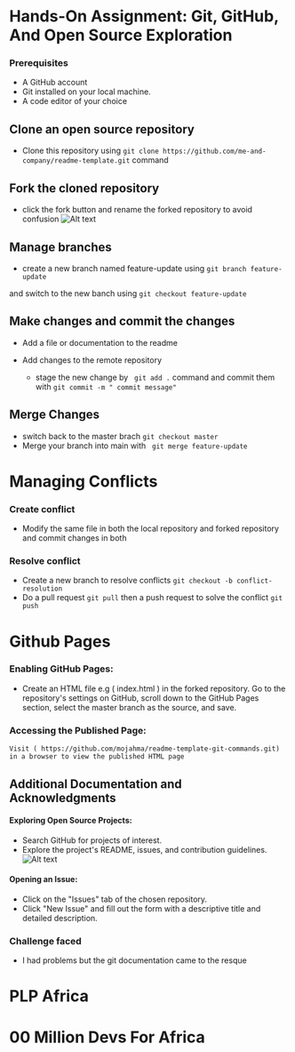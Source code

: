 # Hands-On Assignment: Git, GitHub, And Open Source Exploration

### Prerequisites

   * A GitHub account
   * Git installed on your local machine.
   * A code editor of your choice

## Clone an open source repository

* Clone this repository using ```git clone https://github.com/me-and-company/readme-template.git``` command

## Fork the cloned repository

* click the fork button and rename the forked repository to avoid confusion ![Alt text](https://www.gitkraken.com/wp-content/uploads/2021/11/github-how-to-fork-button-github-1024x385.png)




## Manage branches

* create a new branch named feature-update using
     ``` git branch feature-update ```

and switch to the new banch using
     ``` git checkout feature-update ```

## Make changes and commit the changes

* Add a file or documentation to the readme
* Add changes to the remote repository 

   * stage the new change by 
      ``` git add .``` command and commit them with 
      ``` git commit -m " commit message" ```


## Merge Changes

* switch back to the master brach 
     ``` git checkout master ```
* Merge your branch into main with 
     ``` git merge feature-update```


# Managing Conflicts

### Create conflict
   
   * Modify the same file in both the local repository and forked repository
     and commit changes in both

### Resolve conflict

   * Create a new branch to resolve conflicts ``` git checkout -b conflict-resolution ```
   * Do a pull request ``` git pull ``` then a push request to solve the conflict ``` git push ```



# Github Pages

### Enabling GitHub Pages:

   * Create an HTML file e.g ( index.html ) in the forked repository.
     Go to the repository's settings on GitHub, scroll down to the GitHub Pages section, select the master branch as the source, and save.

### Accessing the Published Page:

    Visit ( https://github.com/mojahma/readme-template-git-commands.git) in a browser to view the published HTML page


## Additional Documentation and Acknowledgments

  #### Exploring Open Source Projects:
  * Search GitHub for projects of interest.
  * Explore the project's README, issues, and contribution guidelines.
  ![Alt text](https://learntheweb.courses/topics/github-issues/issues-tab.jpg)

  #### Opening an Issue:
  *  Click on the "Issues" tab of the chosen repository.
  *  Click "New Issue" and fill out the form with a descriptive title and detailed description.


  ### Challenge faced 

  * I had problems but the git documentation came to the resque




# PLP Africa 
# 00 Million Devs For Africa
